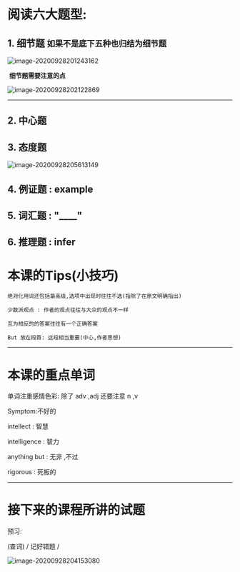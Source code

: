 # 阅读六大题型:

## 1. 细节题  `如果不是底下五种也归结为细节题`  

![image-20200928201243162](F:\文档\md\唐迟罗汉班笔记\01阅读方法论.assets\image-20200928201243162.png)

​	**细节题需要注意的点**

![image-20200928202122869](F:\文档\md\唐迟罗汉班笔记\01阅读方法论.assets\image-20200928202122869.png)

------------------




## 2. 中心题
## 3. 态度题

![image-20200928205613149](F:\文档\md\唐迟罗汉班笔记\01阅读方法论.assets\image-20200928205613149.png)

## 4. 例证题 : example
## 5. 词汇题 : "____"	
## 6. 推理题 : infer

#  本课的Tips(小技巧)

`绝对化用词还包括最高级,选项中出现时往往不选(指除了在原文明确指出)`

`少数派观点 : 作者的观点往往与大众的观点不一样`

`互为相反的的答案往往有一个正确答案`

`But 放在段首: 这段相当重要(中心,作者思想)`

-----
# 本课的重点单词

单词注重感情色彩:  除了  adv ,adj 还要注意 n ,v 

Symptom:不好的

intellect : 智慧

intelligence : 智力

anything but : 无非 ,不过

rigorous : 死板的

--------------------

#  接下来的课程所讲的试题

预习:

(查词) /  记好错题 / 

![image-20200928204153080](F:\文档\md\唐迟罗汉班笔记\01阅读方法论.assets\image-20200928204153080.png)
